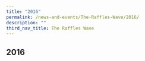 ```yaml
---
title: "2016"
permalink: /news-and-events/The-Raffles-Wave/2016/
description: ""
third_nav_title: The Raffles Wave
---
```

## 2016

